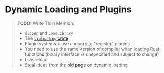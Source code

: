 # Dynamic Loading and Plugins

> **TODO:** Write This! Mention:
>
> - `dlopen` and `LoadLibrary`
> - The [`libloading` crate]
> - Plugin systems + use a macro to "register" plugins
> - You need to use the same version of compiler when loading Rust functions
>   (binary interface is unspecified and subject to change)
> - Live reload
> - Steal ideas from the [old page] on dynamic loading

[`libloading` crate]: https://github.com/nagisa/rust_libloading
[old page]: https://github.com/Michael-F-Bryan/rust-ffi-guide/blob/80e56e297a8f17d3a722ac83bab6701ef1850567/book/dynamic_loading.md
